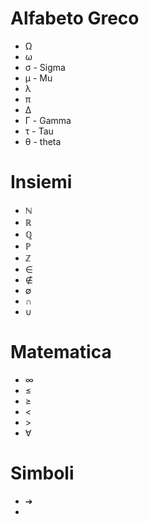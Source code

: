 # Alfabeto Greco

- Ω
- ω
- σ - Sigma
- μ - Mu
- λ
- π
- Δ
- Γ - Gamma
- τ - Tau
- θ - theta



# Insiemi

- ℕ
- ℝ
- ℚ
- ℙ
- ℤ
- ∈
- ∉
- ∅
- ∩
- ∪



# Matematica

- ∞
- ≤
- ≥
- <
- \>
- ∀



# Simboli

- ➔
- 
